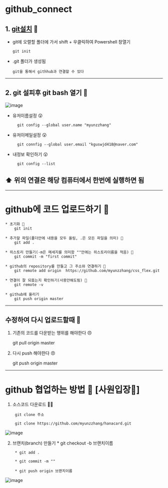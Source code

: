# github_connect

## 1. [git설치](https://git-scm.com/download/win) 🍄

- git에 오렬할 폴더에 가서 shift + 우클릭하여 Powershell 창열기 
                  
      git init
      
      
- .git 폴더가 생성됨


      git을 통해서 githhub과 연결할 수 있다          
------------------
## 2. git 설피후 git bash 열기 🍄
![image](https://user-images.githubusercontent.com/129017008/235417906-9b3e6477-aba9-4b5f-9e16-7e3f74721926.png)
 
* 유저이름설정 😲
     
        git config --global user.name "myunzzhang"

* 유저이메일설정 😲

        git connfig --global user.email "kguswjd418@naver.com"
        
* 내정보 확인하기 😲

        git config --list
        
## ⬆️ 위의 연결은 해당 컴퓨터에서 한번에 실행하면 됨
----------------------------

# github에 코드 업로드하기 🍄

    * 초기화 🥴
        git init
        
    * 추가할 파일(폴더안에 내용을 모두 올림, .은 모든 파일을 의미) 🥴
        git add .
        
    * 히스토리 만들기(-m은 메세지를 의미함 ""안에는 히스토리이름을 적음) 🥴
        git commit -m "first commit"
         
    * github의 repository를 만들고 그 주소와 연결하기 🥴
        git remote add origin  https://github.com/myunzzhang/css_flex.git
        
    * 연결이 잘 되옸는지 확인하기(사용안해도됨) 🥴
        git remote -v
        
    * github에 올리기
        git push origin master
----------------------

## 수정하여 다시 업로드할때 🍄

1. 기존의 코드를 다운받는 행위를 해야한다 😠
   
      git pull origin master
        
2. 다시 push 해야한다 😠

      git push origin master
     
--------------------------

# github 협업하는 방법 🍄 [사원입장👱] 

1. 소스코드 다운로드 😮‍💨

        git clone 주소
  
        git clone https://github.com/myunzzhang/hanacard.git
      
  ![image](https://github.com/myunzzhang/github_connect/assets/129017008/898f22e6-c629-445d-85fb-164898fec170)

2. 브랜치(branch) 만들기
        * git checkout -b 브랜치이름
       
        * git add .
        
        * git commit -m ""
        
        * git push origin 브랜치이름
       

  ![image](https://github.com/myunzzhang/github_connect/assets/129017008/177deeba-ca0f-45ff-9bc4-7cddb270821f)

  
